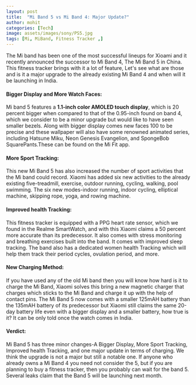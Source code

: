 ```yaml
---
layout: post
title:  "Mi Band 5 vs Mi Band 4: Major Update?"
author: mohit
categories: [Tech]
image: assets/images/sony/PS5.jpg
tags: [Mi, MiBand, Fitness Tracker ,]
---
```

The Mi band has been one of the most successful lineups for Xioami and it recently announced the successor to Mi Band 4, The Mi Band 5 in China. This fitness tracker brings with it a lot of feature, Let's see what are those and is it a major upgrade to the already existing Mi Band 4 and when will it be launching in India.

#### Bigger Display and More Watch Faces:
Mi band 5 features a **1.1-inch color AMOLED touch display**, which is 20 percent bigger when compared to that of the 0.95-inch found on band 4, which we consider to be a minor upgrade but would like to have seen smaller bezels. Along with bigger display comes new faces 100 to be precise and these wallpaper will also have some renowned animated series, including Hatsune Miku, Neon Genesis Evangelion, and SpongeBob SquarePants.These can be found on the Mi Fit app.

#### More Sport Tracking:
This new Mi Band 5 has also increased the number of sport activities that the Mi band could record. Xiaomi has added six new activities to the already existing five-treadmill, exercise, outdoor running, cycling, walking, pool swimming. The six new modes-indoor running, indoor 
cycling, elliptical machine, skipping rope, yoga, and rowing machine.

#### Improved health Tracking:
This fitness tracker is equipped with a PPG heart rate sensor, which we found in the Realme SmartWatch, and with this Xiaomi claims a 50 percent more accurate than its predecessor. It also comes with stress monitoring and breathing exercises built into the band. It comes with improved sleep tracking. The band also has a dedicated women health Tracking which will help them track their period cycles, ovulation period, and more.

#### New Charging Method:
If you have used any of the old Mi band then you will know how hard is it to charge the Mi Band, Xiaomi solves this bring a new magnetic charger that charges which sticks to the Mi Band and charge it up with the help of contact pins.
The Mi Band 5 now comes with a smaller 125mAH battery than the 135mAH battery of its predecessor but Xiaomi still claims the same 20-day battery life even with a bigger display and a smaller battery, how true is it? It can be only told once the watch comes in India.

#### Verdict:
Mi Band 5 has three minor changes-A Bigger Display, More Sport Tracking, Improved health Tracking, and one major update in terms of charging. We think the upgrade is not a major but still a notable one. If anyone who already owns a Mi Band 4 you need not consider the 5, but if you are planning to buy a fitness tracker, then you probably can wait for the band 5. Several leaks claim that the Band 5 will be launching next month.
